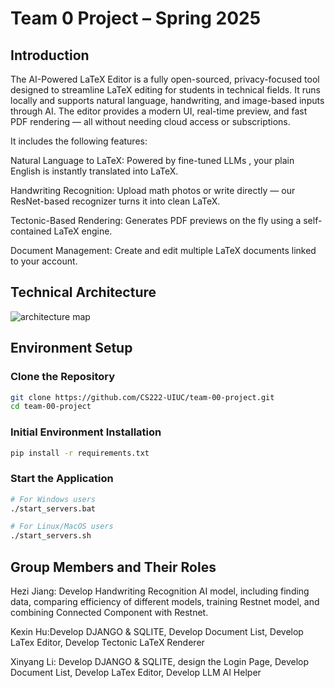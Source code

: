 # Team 0 Project – Spring 2025

## Introduction

The AI-Powered LaTeX Editor is a fully open-sourced, privacy-focused tool designed to streamline LaTeX editing for students in technical fields. It runs locally and supports natural language, handwriting, and image-based inputs through AI. The editor provides a modern UI, real-time preview, and fast PDF rendering — all without needing cloud access or subscriptions.

It includes the following features:

Natural Language to LaTeX: Powered by fine-tuned LLMs , your plain English is instantly translated into LaTeX.

Handwriting Recognition: Upload math photos or write directly — our ResNet-based recognizer turns it into clean LaTeX.

Tectonic-Based Rendering: Generates PDF previews on the fly using a self-contained LaTeX engine.

Document Management: Create and edit multiple LaTeX documents linked to your account.

## Technical Architecture

![architecture map](https://drive.google.com/file/d/1K4A_g0QnONIWbM4FecPiCLzZsehpnLir/view?usp=sharing)

## Environment Setup

### Clone the Repository

```bash
git clone https://github.com/CS222-UIUC/team-00-project.git
cd team-00-project
```

### Initial Environment Installation

```bash
pip install -r requirements.txt
```

### Start the Application

```bash
# For Windows users
./start_servers.bat

# For Linux/MacOS users
./start_servers.sh
```

## Group Members and Their Roles

Hezi Jiang: Develop Handwriting Recognition AI model, including finding data, comparing efficiency of different models, training Restnet model, and combining Connected Component with Restnet.

Kexin Hu:Develop DJANGO & SQLITE, Develop Document List, Develop LaTex Editor, Develop Tectonic LaTeX Renderer

Xinyang Li: Develop DJANGO & SQLITE, design the Login Page, Develop Document List, Develop LaTex Editor, Develop LLM AI Helper
